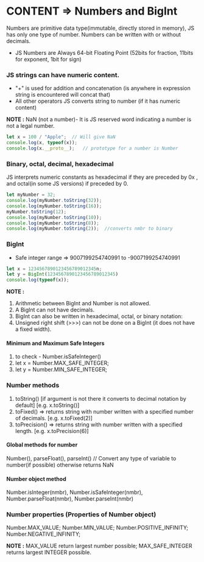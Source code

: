 # CONTENT => Numbers and BigInt

Numbers are primitive data type(immutable, directly stored in memory), JS has only one type of number. Numbers can be written with or without decimals.

- JS Numbers are Always 64-bit Floating Point (52bits for fraction, 11bits for exponent, 1bit for sign)

### JS strings can have numeric content.

- "+" is used for addition and concatenation (is anywhere in expression string is encountered will concat that)
- All other operators JS converts string to number (if it has numeric content)

**NOTE :** NaN (not a number)- It is JS reserved word indicating a number is not a legal number.

``` js
let x = 100 / "Apple";  // Will give NaN
console.log(x, typeof(x));
console.log(x.__proto__);   // prototype for a number is Number
```

### Binary, octal, decimal, hexadecimal

JS interprets numeric constants as hexadecimal if they are preceded by 0x , and octal(in some JS versions) if preceded by 0.

``` js
let myNumber = 32;
console.log(myNumber.toString(32));
console.log(myNumber.toString(16));
myNumber.toString(12);
console.log(myNumber.toString(10));
console.log(myNumber.toString(8));
console.log(myNumber.toString(2));  //converts nmbr to binary
```

### BigInt

- Safe integer range => 9007199254740991 to -9007199254740991 

``` js
let x = 1234567890123456789012345n;
let y = BigInt(1234567890123456789012345)
console.log(typeof(x));
```

**NOTE :** 
1. Arithmetic between BigInt and Number is not allowed. 
2. A BigInt can not have decimals.
3. BigInt can also be written in hexadecimal, octal, or binary notation:
4. Unsigned right shift (>>>) can not be done on a BigInt (it does not have a fixed width).

####  Minimum and Maximum Safe Integers

1. to check - Number.isSafeInteger()
2. let x = Number.MAX_SAFE_INTEGER;
3. let y = Number.MIN_SAFE_INTEGER;

### Number methods

1. toString()  [if argument is not there it converts to decimal notation by default] [e.g. x.toString()]
2. toFixed() => returns string with number written with a specified number of decimals. [e.g. x.toFixed(2)]
3. toPrecision() => returns string with number written with a specified length. [e.g. x.toPrecision(6)]

#### Global methods for number
Number(), parseFloat(), parseInt()  // Convert any type of variable to number(if possible) otherwise returns NaN

#### Number object method
Number.isInteger(nmbr), Number.isSafeInteger(nmbr), Number.parseFloat(nmbr), Number.parseInt(nmbr)

### Number properties (Properties of Number object)

Number.MAX_VALUE; Number.MIN_VALUE; Number.POSITIVE_INFINITY; Number.NEGATIVE_INFINITY;

**NOTE :** MAX_VALUE return largest number possible; MAX_SAFE_INTEGER returns largest INTEGER possible.
